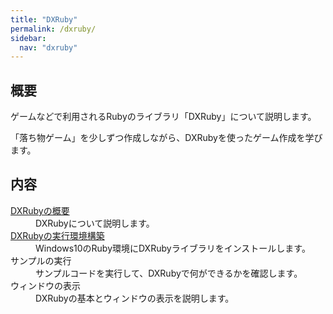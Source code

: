 ```yaml
---
title: "DXRuby"
permalink: /dxruby/
sidebar:
  nav: "dxruby"
---
```

## 概要
ゲームなどで利用されるRubyのライブラリ「DXRuby」について説明します。  

「落ち物ゲーム」を少しずつ作成しながら、DXRubyを使ったゲーム作成を学びます。

## 内容

<dl>
  <dt><a href="/archives/dxruby/about-dxruby/">DXRubyの概要</a></dt>
  <dd>DXRubyについて説明します。</dd>
  <dt><a href="/archives/dxruby/create-dxruby-environment/">DXRubyの実行環境構築</a></dt>
  <dd>Windows10のRuby環境にDXRubyライブラリをインストールします。</dd>
  <dt>サンプルの実行</dt>
  <dd>サンプルコードを実行して、DXRubyで何ができるかを確認します。</dd>
  <dt>ウィンドウの表示</dt>
  <dd>DXRubyの基本とウィンドウの表示を説明します。</dd>
</dl>
